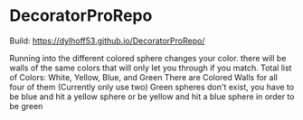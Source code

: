 # DecoratorProRepo
 
Build: https://dylhoff53.github.io/DecoratorProRepo/

Running into the different colored sphere changes your color. there will be walls of the same colors that will only let you through if you match.
Total list of Colors: White, Yellow, Blue, and Green 
There are Colored Walls for all four of them (Currently only use two)
Green spheres don't exist, you have to be blue and hit a yellow sphere or be yellow and hit a blue sphere in order to be green 
